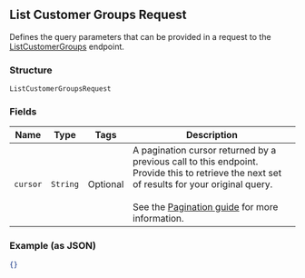 ## List Customer Groups Request

Defines the query parameters that can be provided in a request to the
[ListCustomerGroups](#endpoint-listcustomergroups) endpoint.

### Structure

`ListCustomerGroupsRequest`

### Fields

| Name | Type | Tags | Description |
|  --- | --- | --- | --- |
| `cursor` | `String` | Optional | A pagination cursor returned by a previous call to this endpoint.<br>Provide this to retrieve the next set of results for your original query.<br><br>See the [Pagination guide](https://developer.squareup.com/docs/working-with-apis/pagination) for more information. |

### Example (as JSON)

```json
{}
```

